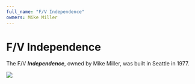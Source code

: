 ```yaml
---
full_name: "F/V Independence"
owmers: Mike Miller
---
```

# F/V Independence

The F/V ***Independence***, owned by Mike Miller, was built in Seattle in 1977. 

![](../assets/images/boats/media/Independence.jpeg)
